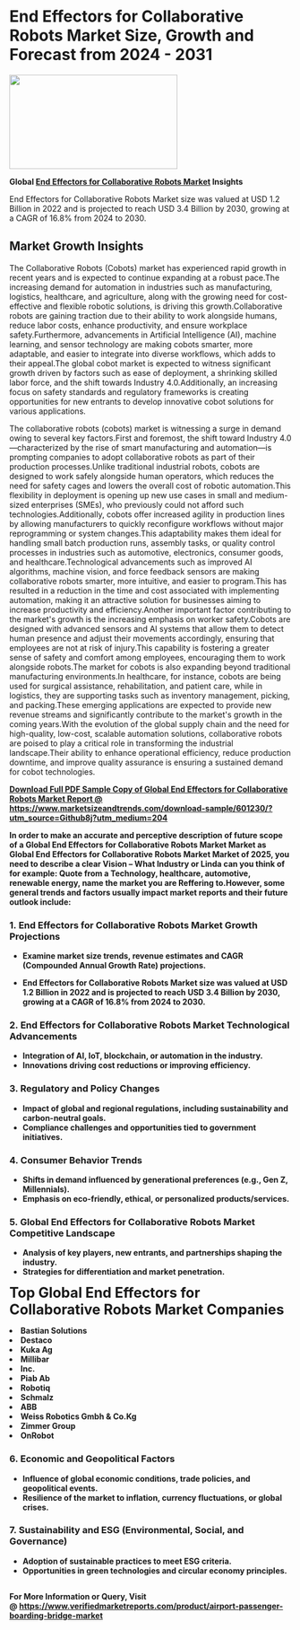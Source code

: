 <H1>End Effectors for Collaborative Robots Market Size, Growth and Forecast from 2024 - 2031</H1><img class="aligncenter size-medium wp-image-584254" src="https://thirdeyenews.in/wp-content/uploads/2024/09/Global-Market-Research-300x168.jpeg" alt="" width="300" height="168" /><p><strong>Global&nbsp;<a href="https://www.marketsizeandtrends.com/download-sample/601230/?utm_source=Github8j?utm_medium=204">End Effectors for Collaborative Robots Market</a> Insights</strong></p><p>End Effectors for Collaborative Robots Market size was valued at USD 1.2 Billion in 2022 and is projected to reach USD 3.4 Billion by 2030, growing at a CAGR of 16.8% from 2024 to 2030.</p><p><h2>Market Growth Insights</h2> <p>The Collaborative Robots (Cobots) market has experienced rapid growth in recent years and is expected to continue expanding at a robust pace.The increasing demand for automation in industries such as manufacturing, logistics, healthcare, and agriculture, along with the growing need for cost-effective and flexible robotic solutions, is driving this growth.Collaborative robots are gaining traction due to their ability to work alongside humans, reduce labor costs, enhance productivity, and ensure workplace safety.Furthermore, advancements in Artificial Intelligence (AI), machine learning, and sensor technology are making cobots smarter, more adaptable, and easier to integrate into diverse workflows, which adds to their appeal.The global cobot market is expected to witness significant growth driven by factors such as ease of deployment, a shrinking skilled labor force, and the shift towards Industry 4.0.Additionally, an increasing focus on safety standards and regulatory frameworks is creating opportunities for new entrants to develop innovative cobot solutions for various applications.</p> <p><strong><a href="#"></a></strong></p> <p>The collaborative robots (cobots) market is witnessing a surge in demand owing to several key factors.First and foremost, the shift toward Industry 4.0—characterized by the rise of smart manufacturing and automation—is prompting companies to adopt collaborative robots as part of their production processes.Unlike traditional industrial robots, cobots are designed to work safely alongside human operators, which reduces the need for safety cages and lowers the overall cost of robotic automation.This flexibility in deployment is opening up new use cases in small and medium-sized enterprises (SMEs), who previously could not afford such technologies.Additionally, cobots offer increased agility in production lines by allowing manufacturers to quickly reconfigure workflows without major reprogramming or system changes.This adaptability makes them ideal for handling small batch production runs, assembly tasks, or quality control processes in industries such as automotive, electronics, consumer goods, and healthcare.Technological advancements such as improved AI algorithms, machine vision, and force feedback sensors are making collaborative robots smarter, more intuitive, and easier to program.This has resulted in a reduction in the time and cost associated with implementing automation, making it an attractive solution for businesses aiming to increase productivity and efficiency.Another important factor contributing to the market's growth is the increasing emphasis on worker safety.Cobots are designed with advanced sensors and AI systems that allow them to detect human presence and adjust their movements accordingly, ensuring that employees are not at risk of injury.This capability is fostering a greater sense of safety and comfort among employees, encouraging them to work alongside robots.The market for cobots is also expanding beyond traditional manufacturing environments.In healthcare, for instance, cobots are being used for surgical assistance, rehabilitation, and patient care, while in logistics, they are supporting tasks such as inventory management, picking, and packing.These emerging applications are expected to provide new revenue streams and significantly contribute to the market's growth in the coming years.With the evolution of the global supply chain and the need for high-quality, low-cost, scalable automation solutions, collaborative robots are poised to play a critical role in transforming the industrial landscape.Their ability to enhance operational efficiency, reduce production downtime, and improve quality assurance is ensuring a sustained demand for cobot technologies.<p><strong><a href="#"></p><p><span class=""><strong>Download Full PDF Sample Copy of Global End Effectors for Collaborative Robots Market Report</strong> @ <a href="https://www.marketsizeandtrends.com/download-sample/601230/?utm_source=Github8j?utm_medium=204" target="_blank">https://www.marketsizeandtrends.com/download-sample/601230/?utm_source=Github8j?utm_medium=204</a></span></p><p>In order to make an accurate and perceptive description of future scope of a Global&nbsp;End Effectors for Collaborative Robots Market Market as Global&nbsp;End Effectors for Collaborative Robots Market Market of 2025, you need to describe a clear Vision &ndash; What Industry or Linda can you think of for example: Quote from a Technology, healthcare, automotive, renewable energy, name the market you are Reffering to.However, some general trends and factors usually impact market reports and their future outlook include:</p><h3>1.&nbsp;<strong>End Effectors for Collaborative Robots Market Growth Projections</strong></h3><ul><li>Examine market size trends, revenue estimates and CAGR (Compounded Annual Growth Rate) projections.</li><li><p>End Effectors for Collaborative Robots Market size was valued at USD 1.2 Billion in 2022 and is projected to reach USD 3.4 Billion by 2030, growing at a CAGR of 16.8% from 2024 to 2030.</p></li></ul><h3>2.&nbsp;<strong>End Effectors for Collaborative Robots Market Technological Advancements</strong></h3><ul><li>Integration of AI, IoT, blockchain, or automation in the industry.</li><li>Innovations driving cost reductions or improving efficiency.</li></ul><h3>3.&nbsp;<strong>Regulatory and Policy Changes</strong></h3><ul><li>Impact of global and regional regulations, including sustainability and carbon-neutral goals.</li><li>Compliance challenges and opportunities tied to government initiatives.</li></ul><h3>4.&nbsp;<strong>Consumer Behavior Trends</strong></h3><ul><li>Shifts in demand influenced by generational preferences (e.g., Gen Z, Millennials).</li><li>Emphasis on eco-friendly, ethical, or personalized products/services.</li></ul><h3>5.&nbsp;<strong>Global End Effectors for Collaborative Robots Market Competitive Landscape</strong></h3><ul><li>Analysis of key players, new entrants, and partnerships shaping the industry.</li><li>Strategies for differentiation and market penetration.</li></ul><p data-pm-slice="1 1 []"><span style="color: inherit; font-family: inherit; font-size: 25px;">Top Global End Effectors for Collaborative Robots Market Companies</span></p><div class="" data-test-id=""><p><li>Bastian Solutions</li><li> Destaco</li><li> Kuka Ag</li><li> Millibar</li><li> Inc.</li><li> Piab Ab</li><li> Robotiq</li><li> Schmalz</li><li> ABB</li><li> Weiss Robotics Gmbh & Co.Kg</li><li> Zimmer Group</li><li> OnRobot</li></p></div><h3>6.&nbsp;<strong>Economic and Geopolitical Factors</strong></h3><ul><li>Influence of global economic conditions, trade policies, and geopolitical events.</li><li>Resilience of the market to inflation, currency fluctuations, or global crises.</li></ul><h3>7.&nbsp;<strong>Sustainability and ESG (Environmental, Social, and Governance)</strong></h3><ul><li>Adoption of sustainable practices to meet ESG criteria.</li><li>Opportunities in green technologies and circular economy principles.</li></ul><h2><strong style="font-size: 14px;">For More Information or Query, Visit @&nbsp;</strong><a style="background-color: #ffffff; font-size: 14px;" href="https://www.marketsizeandtrends.com/report/end-effectors-for-collaborative-robots-market/" target="_blank">https://www.verifiedmarketreports.com/product/airport-passenger-boarding-bridge-market</a></h2>